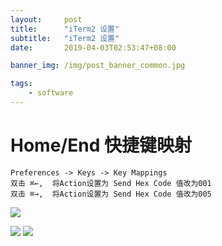 ```yaml
---
layout:     post
title:      "iTerm2 设置"
subtitle:   "iTerm2 设置"
date:       2019-04-03T02:53:47+08:00

banner_img: /img/post_banner_common.jpg

tags:
    - software
---
```


# Home/End 快捷键映射
```
Preferences -> Keys -> Key Mappings
双击 ⌘←,  将Action设置为 Send Hex Code 值改为001
双击 ⌘→,  将Action设置为 Send Hex Code 值改为005
```
![](/img/in-post/post-iterm/15542779530688.jpg)

![](/img/in-post/post-iterm/15542778825788.jpg)
![](/img/in-post/post-iterm/15542778919587.jpg)


